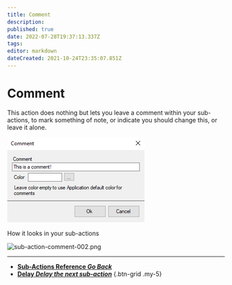 ```yaml
---
title: Comment
description: 
published: true
date: 2022-07-28T19:37:13.337Z
tags: 
editor: markdown
dateCreated: 2021-10-24T23:35:07.851Z
---
```


# Comment
This action does nothing but lets you leave a comment within your sub-actions, to mark something of note, or indicate you should change this, or leave it alone.

![sub-action-comment-001.png](/sub-action-comment-001.png)

How it looks in your sub-actions

![sub-action-comment-002.png](/sub-action-comment-002.png)

---

- [<i class="mdi mdi-chevron-left"></i>**Sub-Actions Reference *Go Back***](/en/Sub-Actions)  
- [<i class="mdi mdi-timelapse primary--text"></i>**Delay *Delay the next sub-action***](/en/Sub-Actions/Delay)
{.btn-grid .my-5}